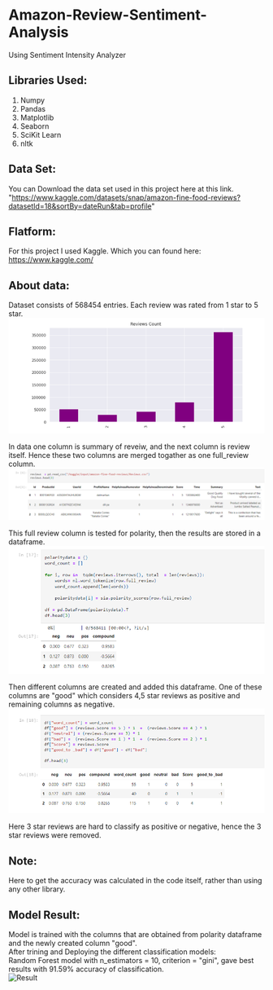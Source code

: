 # Amazon-Review-Sentiment-Analysis
Using Sentiment Intensity Analyzer


## Libraries Used:  
  
1. Numpy  
2. Pandas  
3. Matplotlib  
4. Seaborn  
5. SciKit Learn
6. nltk





## Data Set:  
  
You can Download the data set used in this project here at this link.  
"https://www.kaggle.com/datasets/snap/amazon-fine-food-reviews?datasetId=18&sortBy=dateRun&tab=profile"  






## Flatform:  
  
For this project I used Kaggle. Which you can found here: https://www.kaggle.com/  







## About data:  

Dataset consists of 568454 entries. Each review was rated from 1 star to 5 star.  
![Reviews](https://github.com/balajiabcd/Amazon-Review-Sentiment-Analysis/blob/main/Imges-repo/reviews-per-star.png)

In data one column is summary of reveiw, and the next column is review itself. Hence these two columns are merged togather as one full_review column.  
![data](https://github.com/balajiabcd/Amazon-Review-Sentiment-Analysis/blob/main/Imges-repo/data.png)

This full review column is tested for polarity, then the results are stored in a dataframe.  
![polarity_dataframe](https://github.com/balajiabcd/Amazon-Review-Sentiment-Analysis/blob/main/Imges-repo/compound-score-dataframe.png)

Then different columns are created and added this dataframe. One of these columns are "good" which considers 4,5 star reviews as positive and remaining columns as negative.  
![addition](https://github.com/balajiabcd/Amazon-Review-Sentiment-Analysis/blob/main/Imges-repo/review-analysis-columns-addition.png)

Here 3 star reviews are hard to classify as positive or negative, hence the 3 star reviews were removed.    








## Note:  
Here to get the accuracy was calculated in the code itself, rather than using any other library.  







## Model Result:  

Model is trained with the columns that are obtained from polarity dataframe and the newly created column "good".  
After trining and Deploying the different classification models:  
Random Forest model with n_estimators = 10, criterion = "gini", gave best results with 91.59% accuracy of classification.  
![Result]([https://github.com/balajiabcd/Breast-Cancer-Detection/blob/main/randomforest%20model.png](https://github.com/balajiabcd/Amazon-Review-Sentiment-Analysis/blob/main/Imges-repo/Result.png))








